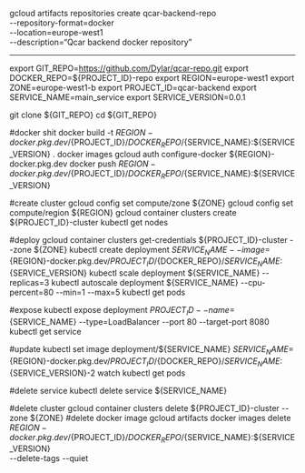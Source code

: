 

gcloud artifacts repositories create qcar-backend-repo\
    --repository-format=docker \
    --location=europe-west1 \
    --description=“Qcar backend docker repository”


-----------

export GIT_REPO=https://github.com/Dylar/qcar-repo.git
export DOCKER_REPO=${PROJECT_ID}-repo
export REGION=europe-west1
export ZONE=europe-west1-b
export PROJECT_ID=qcar-backend
export SERVICE_NAME=main_service
export SERVICE_VERSION=0.0.1

git clone ${GIT_REPO}
cd ${GIT_REPO}

#docker shit
docker build -t ${REGION}-docker.pkg.dev/${PROJECT_ID}/${DOCKER_REPO}/${SERVICE_NAME}:${SERVICE_VERSION} .
docker images
gcloud auth configure-docker ${REGION}-docker.pkg.dev
docker push ${REGION}-docker.pkg.dev/${PROJECT_ID}/${DOCKER_REPO}/${SERVICE_NAME}:${SERVICE_VERSION}

#create cluster
gcloud config set compute/zone ${ZONE}
gcloud config set compute/region ${REGION}
gcloud container clusters create ${PROJECT_ID}-cluster
kubectl get nodes

#deploy
gcloud container clusters get-credentials ${PROJECT_ID}-cluster --zone ${ZONE}
kubectl create deployment ${SERVICE_NAME} --image=${REGION}-docker.pkg.dev/${PROJECT_ID}/${DOCKER_REPO}/${SERVICE_NAME}:${SERVICE_VERSION}
kubectl scale deployment ${SERVICE_NAME} --replicas=3
kubectl autoscale deployment ${SERVICE_NAME} --cpu-percent=80 --min=1 --max=5
kubectl get pods

#expose
kubectl expose deployment ${PROJECT_ID} --name=${SERVICE_NAME} --type=LoadBalancer --port 80 --target-port 8080
kubectl get service

#update
kubectl set image deployment/${SERVICE_NAME} ${SERVICE_NAME}=${REGION}-docker.pkg.dev/${PROJECT_ID}/${DOCKER_REPO}/${SERVICE_NAME}:${SERVICE_VERSION}-2
watch kubectl get pods

#delete service
kubectl delete service ${SERVICE_NAME}

#delete cluster
gcloud container clusters delete ${PROJECT_ID}-cluster --zone ${ZONE}
#delete docker image gcloud artifacts docker images delete \
 ${REGION}-docker.pkg.dev/${PROJECT_ID}/${DOCKER_REPO}/${SERVICE_NAME}:${SERVICE_VERSION} \
 --delete-tags --quiet
